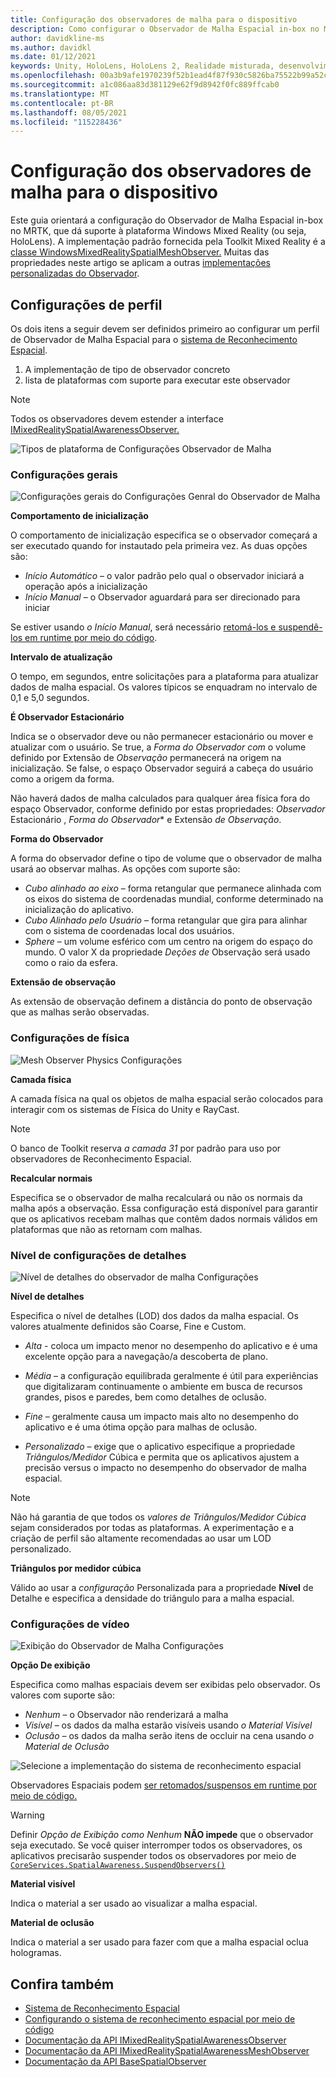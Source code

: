 ```yaml
---
title: Configuração dos observadores de malha para o dispositivo
description: Como configurar o Observador de Malha Espacial in-box no MRTK
author: davidkline-ms
ms.author: davidkl
ms.date: 01/12/2021
keywords: Unity, HoloLens, HoloLens 2, Realidade misturada, desenvolvimento, MRTK,
ms.openlocfilehash: 00a3b9afe1970239f52b1ead4f87f930c5826ba75522b99a52cf368249c9fd83
ms.sourcegitcommit: a1c086aa83d381129e62f9d8942f0fc889ffcab0
ms.translationtype: MT
ms.contentlocale: pt-BR
ms.lasthandoff: 08/05/2021
ms.locfileid: "115228436"
---
```

# <a name="configuring-mesh-observers-for-device"></a>Configuração dos observadores de malha para o dispositivo

Este guia orientará a configuração do Observador de Malha Espacial in-box no MRTK, que dá suporte à plataforma Windows Mixed Reality (ou seja, HoloLens). A implementação padrão fornecida pela Toolkit Mixed Reality é a [classe WindowsMixedRealitySpatialMeshObserver.](xref:Microsoft.MixedReality.Toolkit.WindowsMixedReality.SpatialAwareness.WindowsMixedRealitySpatialMeshObserver) Muitas das propriedades neste artigo se aplicam a outras [implementações personalizadas do Observador](create-data-provider.md).

## <a name="profile-settings"></a>Configurações de perfil

Os dois itens a seguir devem ser definidos primeiro ao configurar um perfil de Observador de Malha Espacial para o [sistema de Reconhecimento Espacial](spatial-awareness-getting-started.md).

1. A implementação de tipo de observador concreto
1. lista de plataformas com suporte para executar este observador

> [!NOTE]
> Todos os observadores devem estender a interface [IMixedRealitySpatialAwarenessObserver.](xref:Microsoft.MixedReality.Toolkit.SpatialAwareness.IMixedRealitySpatialAwarenessObserver)

![Tipos de plataforma de Configurações Observador de Malha](../images/spatial-awareness/SpatialAwarenessMeshObserverProfile_TypesPlatforms.png)

### <a name="general-settings"></a>Configurações gerais

![Configurações gerais do Configurações Genral do Observador de Malha](../images/spatial-awareness/MeshObserverGeneralSettings.png)

**Comportamento de inicialização**

O comportamento de inicialização especifica se o observador começará a ser executado quando for instautado pela primeira vez. As duas opções são:

* *Início Automático* – o valor padrão pelo qual o observador iniciará a operação após a inicialização
* *Início Manual* – o Observador aguardará para ser direcionado para iniciar

Se estiver usando *o Início Manual*, será necessário [retomá-los e suspendê-los em runtime por meio do código](usage-guide.md#starting-and-stopping-mesh-observation).

**Intervalo de atualização**

O tempo, em segundos, entre solicitações para a plataforma para atualizar dados de malha espacial. Os valores típicos se enquadram no intervalo de 0,1 e 5,0 segundos.

**É Observador Estacionário**

Indica se o observador deve ou não permanecer estacionário ou mover e atualizar com o usuário. Se true, a *Forma do Observador com* o volume definido por Extensão de *Observação* permanecerá na origem na inicialização. Se false, o espaço Observador seguirá a cabeça do usuário como a origem da forma.

Não haverá dados de malha calculados para qualquer área física fora do espaço Observador, conforme definido por estas propriedades: *Observador* Estacionário , *Forma do Observador** e Extensão *de Observação*.

**Forma do Observador**

A forma do observador define o tipo de volume que o observador de malha usará ao observar malhas. As opções com suporte são:

* *Cubo alinhado ao eixo* – forma retangular que permanece alinhada com os eixos do sistema de coordenadas mundial, conforme determinado na inicialização do aplicativo.
* *Cubo Alinhado pelo Usuário* – forma retangular que gira para alinhar com o sistema de coordenadas local dos usuários.
* *Sphere* – um volume esférico com um centro na origem do espaço do mundo. O valor X da propriedade *Deções de* Observação será usado como o raio da esfera.

**Extensão de observação**

As extensão de observação definem a distância do ponto de observação que as malhas serão observadas.

### <a name="physics-settings"></a>Configurações de física

![Mesh Observer Physics Configurações](../images/spatial-awareness/MeshObserverPhysicsSettings.png)

**Camada física**

A camada física na qual os objetos de malha espacial serão colocados para interagir com os sistemas de Física do Unity e RayCast.

> [!NOTE]
> O banco de Toolkit reserva *a camada 31* por padrão para uso por observadores de Reconhecimento Espacial.

**Recalcular normais**

Especifica se o observador de malha recalculará ou não os normais da malha após a observação. Essa configuração está disponível para garantir que os aplicativos recebam malhas que contêm dados normais válidos em plataformas que não as retornam com malhas.

### <a name="level-of-detail-settings"></a>Nível de configurações de detalhes

![Nível de detalhes do observador de malha Configurações](../images/spatial-awareness/MeshObserverLevelOfDetailSettings.png)

**Nível de detalhes**

Especifica o nível de detalhes (LOD) dos dados da malha espacial. Os valores atualmente definidos são Coarse, Fine e Custom.

* *Alta* - coloca um impacto menor no desempenho do aplicativo e é uma excelente opção para a navegação/a descoberta de plano.

* *Média* – a configuração equilibrada geralmente é útil para experiências que digitalizaram continuamente o ambiente em busca de recursos grandes, pisos e paredes, bem como detalhes de oclusão.

* *Fine* – geralmente causa um impacto mais alto no desempenho do aplicativo e é uma ótima opção para malhas de oclusão.

* *Personalizado* – exige que o aplicativo especifique a propriedade *Triângulos/Medidor* Cúbica e permita que os aplicativos ajustem a precisão versus o impacto no desempenho do observador de malha espacial.

> [!NOTE]
> Não há garantia de que todos os *valores de Triângulos/Medidor Cúbica* sejam considerados por todas as plataformas. A experimentação e a criação de perfil são altamente recomendadas ao usar um LOD personalizado.

**Triângulos por medidor cúbica**

Válido ao usar a *configuração* Personalizada para a propriedade **Nível** de Detalhe e especifica a densidade do triângulo para a malha espacial.

### <a name="display-settings"></a>Configurações de vídeo

![Exibição do Observador de Malha Configurações](../images/spatial-awareness/MeshObserverDisplaySettings.png)

**Opção De exibição**

Especifica como malhas espaciais devem ser exibidas pelo observador. Os valores com suporte são:

* *Nenhum* – o Observador não renderizará a malha
* *Visível* – os dados da malha estarão visíveis usando *o Material Visível*
* *Oclusão –* os dados da malha serão itens de occluir na cena usando *o Material de Oclusão*

![Selecione a implementação do sistema de reconhecimento espacial](../images/spatial-awareness/MRTK_SpatialAwareness_DisplayOptions.jpg)

Observadores Espaciais podem [ser retomados/suspensos em runtime por meio de código.](usage-guide.md#starting-and-stopping-mesh-observation)

> [!WARNING]
> Definir *Opção de Exibição* *como Nenhum* **NÃO impede** que o observador seja executado. Se você quiser interromper todos os observadores, os aplicativos precisarão suspender todos os observadores por meio de [`CoreServices.SpatialAwareness.SuspendObservers()`](xref:Microsoft.MixedReality.Toolkit.SpatialAwareness.IMixedRealitySpatialAwarenessSystem.SuspendObservers)

**Material visível**

Indica o material a ser usado ao visualizar a malha espacial.

**Material de oclusão**

Indica o material a ser usado para fazer com que a malha espacial oclua hologramas.

## <a name="see-also"></a>Confira também

* [Sistema de Reconhecimento Espacial](spatial-awareness-getting-started.md)
* [Configurando o sistema de reconhecimento espacial por meio de código](usage-guide.md)
* [Documentação da API IMixedRealitySpatialAwarenessObserver](xref:Microsoft.MixedReality.Toolkit.SpatialAwareness.IMixedRealitySpatialAwarenessObserver)
* [Documentação da API IMixedRealitySpatialAwarenessMeshObserver](xref:Microsoft.MixedReality.Toolkit.SpatialAwareness.IMixedRealitySpatialAwarenessMeshObserver)
* [Documentação da API BaseSpatialObserver](xref:Microsoft.MixedReality.Toolkit.SpatialAwareness.BaseSpatialObserver)
